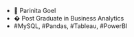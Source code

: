 - 👋 Parinita Goel
- � Post Graduate in Business Analytics
- #MySQL, #Pandas, #Tableau, #PowerBI
<!---
parigoel2015/parigoel2015 is a ✨ special ✨ repository because its `README.md` (this file) appears on your GitHub profile.
You can click the Preview link to take a look at your changes.
--->
